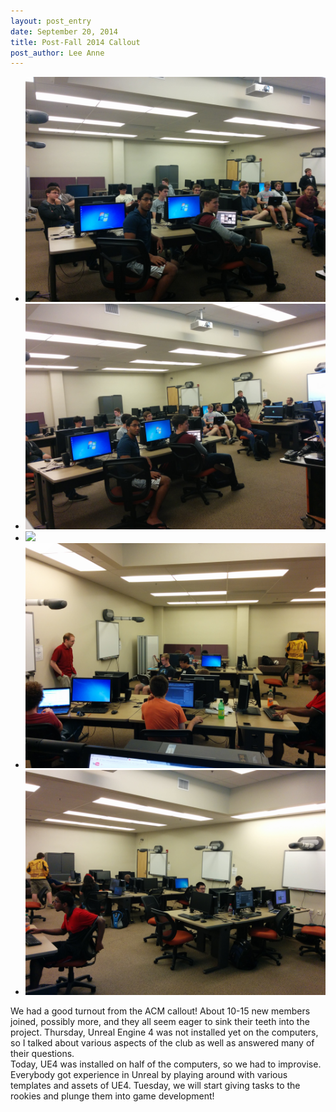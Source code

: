 ```yaml
---
layout: post_entry
date: September 20, 2014
title: Post-Fall 2014 Callout
post_author: Lee Anne
---
```


<div class="gallery">
    <ul>
        <li>
            <a href="/img/2014-09-20/Callout_9-18-2014-01.jpg" data-lightbox="2013-04-02"><img src="/img/2014-09-20/Callout_9-18-2014-01.jpg" /></a>
        </li>
        <li>
            <a href="/img/2014-09-20/Callout_9-18-2014-02.jpg" data-lightbox="2013-04-02"><img src="/img/2014-09-20/Callout_9-18-2014-02.jpg" /></a>
        </li>
        <li>
            <a href="/img/2014-09-20/Callout_9-18-2014-03.jpg" data-lightbox="2013-04-02"><img src="/img/2014-09-20/Callout_9-18-2014-01" /></a>
        </li>
        <li>
            <a href="/img/2014-09-20/Callout_9-20-2014-01.jpg" data-lightbox="2013-04-02"><img src="/img/2014-09-20/Callout_9-20-2014-01.jpg" /></a>
        </li>
        <li>
            <a href="/img/2014-09-20/Callout_9-20-2014-02.jpg" data-lightbox="2013-04-02"><img src="/img/2014-09-20/Callout_9-20-2014-02.jpg" /></a>
        </li>
    </ul>
</div>

We had a good turnout from the ACM callout!  About 10-15 new members joined, possibly more, and they all seem eager to sink their teeth into the project.
  Thursday, Unreal Engine 4 was not installed yet on the computers, so I talked about various aspects of the club as well as answered many of their questions.  
  Today, UE4 was installed on half of the computers, so we had to improvise.  Everybody got experience in Unreal by playing around with various templates and assets
  of UE4.  Tuesday, we will start giving tasks to the rookies and plunge them into game development!